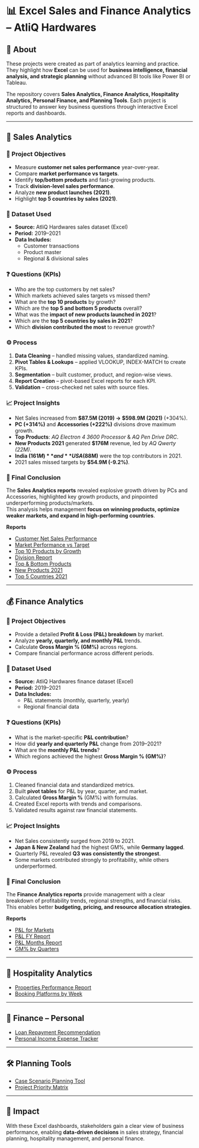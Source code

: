 # 📊 Excel Sales and Finance Analytics – AtliQ Hardwares  

## 📌 About  
These projects were created as part of analytics learning and practice. They highlight how **Excel** can be used for **business intelligence, financial analysis, and strategic planning** without advanced BI tools like Power BI or Tableau.  

The repository covers **Sales Analytics, Finance Analytics, Hospitality Analytics, Personal Finance, and Planning Tools**. Each project is structured to answer key business questions through interactive Excel reports and dashboards.  

---

## 🛒 Sales Analytics  

### 📌 Project Objectives  
- Measure **customer net sales performance** year-over-year.  
- Compare **market performance vs targets**.  
- Identify **top/bottom products** and fast-growing products.  
- Track **division-level sales performance**.  
- Analyze **new product launches (2021)**.  
- Highlight **top 5 countries by sales (2021)**.  

### 📂 Dataset Used  
- **Source:** AtliQ Hardwares sales dataset (Excel)  
- **Period:** 2019–2021  
- **Data Includes:**  
  - Customer transactions  
  - Product master  
  - Regional & divisional sales  

### ❓ Questions (KPIs)  
- Who are the top customers by net sales?  
- Which markets achieved sales targets vs missed them?  
- What are the **top 10 products** by growth?  
- Which are the **top 5 and bottom 5 products** overall?  
- What was the **impact of new products launched in 2021**?  
- Which are the **top 5 countries by sales in 2021**?  
- Which **division contributed the most** to revenue growth?  

### ⚙️ Process  
1. **Data Cleaning** – handled missing values, standardized naming.  
2. **Pivot Tables & Lookups** – applied VLOOKUP, INDEX-MATCH to create KPIs.  
3. **Segmentation** – built customer, product, and region-wise views.  
4. **Report Creation** – pivot-based Excel reports for each KPI.  
5. **Validation** – cross-checked net sales with source files.  

### 📈 Project Insights  
- Net Sales increased from **$87.5M (2019) → $598.9M (2021)** (+304%).  
- **PC (+314%)** and **Accessories (+222%)** divisions drove maximum growth.  
- **Top Products**: *AQ Electron 4 3600 Processor* & *AQ Pen Drive DRC*.  
- **New Products 2021** generated **$176M** revenue, led by *AQ Qwerty (22M)*.  
- **India ($161M)** and **USA ($88M)** were the top contributors in 2021.  
- 2021 sales missed targets by **$54.9M (-9.2%)**.  

### 🏁 Final Conclusion  
The **Sales Analytics reports** revealed explosive growth driven by PCs and Accessories, highlighted key growth products, and pinpointed underperforming products/markets.  
This analysis helps management **focus on winning products, optimize weaker markets, and expand in high-performing countries**.  

**Reports**  
- [Customer Net Sales Performance](Sales_Analytics/1.%20Cusomer%20Net%20Sales%20Performance%20AtliQ%20Hardwares.pdf)  
- [Market Performance vs Target](Sales_Analytics/2.%20Market%20Performance%20VS%20Target%20AtliQ%20Hardwares.pdf)  
- [Top 10 Products by Growth](Sales_Analytics/3.%20Top%2010%20products%20of%20AtliQ%20Hardwares.pdf)  
- [Division Report](Sales_Analytics/4.%20Division%20Level%20Report%20AtliQ%20Hardwares.pdf)  
- [Top & Bottom Products](Sales_Analytics/5.%20Top%205%20and%20Bottom%205%20products%20AtliQ%20Hardwares.pdf)  
- [New Products 2021](Sales_Analytics/6.%20New%20Products%202021%20AtliQ%20Hardwares.pdf)  
- [Top 5 Countries 2021](Sales_Analytics/7.%20Top%205%20Countries%202021%20AtliQ%20Hardwares.pdf)  

---

## 💰 Finance Analytics  

### 📌 Project Objectives  
- Provide a detailed **Profit & Loss (P&L) breakdown** by market.  
- Analyze **yearly, quarterly, and monthly P&L** trends.  
- Calculate **Gross Margin % (GM%)** across regions.  
- Compare financial performance across different periods.  

### 📂 Dataset Used  
- **Source:** AtliQ Hardwares finance dataset (Excel)  
- **Period:** 2019–2021  
- **Data Includes:**  
  - P&L statements (monthly, quarterly, yearly)  
  - Regional financial data  

### ❓ Questions (KPIs)  
- What is the market-specific **P&L contribution**?  
- How did **yearly and quarterly P&L** change from 2019–2021?  
- What are the **monthly P&L trends**?  
- Which regions achieved the highest **Gross Margin % (GM%)**?  

### ⚙️ Process  
1. Cleaned financial data and standardized metrics.  
2. Built **pivot tables** for P&L by year, quarter, and market.  
3. Calculated **Gross Margin %** (GM%) with formulas.  
4. Created Excel reports with trends and comparisons.  
5. Validated results against raw financial statements.  

### 📈 Project Insights  
- Net Sales consistently surged from 2019 to 2021.  
- **Japan & New Zealand** had the highest GM%, while **Germany lagged**.  
- Quarterly P&L revealed **Q3 was consistently the strongest**.  
- Some markets contributed strongly to profitability, while others underperformed.  

### 🏁 Final Conclusion  
The **Finance Analytics reports** provide management with a clear breakdown of profitability trends, regional strengths, and financial risks.  
This enables better **budgeting, pricing, and resource allocation strategies**.  

**Reports**  
- [P&L for Markets](Finance_Analytics/8.%20P%26L%20for%20Markets%20AtliQ%20Hardwares.pdf)  
- [P&L FY Report](Finance_Analytics/9.%20P%26L%20FY%20Report%20AtliQ%20Hardwares.pdf)  
- [P&L Months Report](Finance_Analytics/10.%20P%26L%20Months%20Report%20AtliQ%20Hardwares.pdf)  
- [GM% by Quarters](Finance_Analytics/11.%20GM%25%20by%20Quarters%20AtliQ%20Hardwares.pdf)  

---

## 🏨 Hospitality Analytics  

- [Properties Performance Report](Hospitality-Analytics/12.%20Properties%20Performance%20Report.pdf)  
- [Booking Platforms by Week](Hospitality-Analytics/13.%20Booking%20Platforms%20by%20Week%20Report.pdf)  

---

## 👤 Finance – Personal  

- [Loan Repayment Recommendation](Finance-Personal/14.%20Loan%20Repayment%20Recommendation.pdf)  
- [Personal Income Expense Tracker](Finance-Personal/15.%20Personal%20Income_Expense%20Tracker.pdf)  

---

## 🛠️ Planning Tools  

- [Case Scenario Planning Tool](Planning-Tools/16.%20Case%20Scenario%20Planning%20Tool.pdf)  
- [Project Priority Matrix](Planning-Tools/17.%20Project%20Priority%20Matrix.pdf)  

---

## 📌 Impact  
With these Excel dashboards, stakeholders gain a clear view of business performance, enabling **data-driven decisions** in sales strategy, financial planning, hospitality management, and personal finance.  
